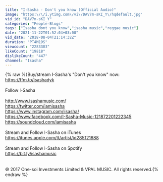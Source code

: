 ```yaml
---
title: "I-Sasha - Don't you know (Official Audio)"
image: "https:\/\/i.ytimg.com\/vi\/DAV7m-sKI_Y\/hqdefault.jpg"
vid_id: "DAV7m-sKI_Y"
categories: "People-Blogs"
tags: ["Isasha dont you know","isasha music","reggae music"]
date: "2021-11-22T01:52:04+03:00"
vid_date: "2018-08-04T21:14:32Z"
duration: "PT4M19S"
viewcount: "2283383"
likeCount: "19818"
dislikeCount: "447"
channel: "Isasha"
---
```

{% raw %}Buy/stream I-Sasha's &quot;Don't you know&quot; now: <a rel="nofollow" target="blank" href="https://ffm.to/isashadyk">https://ffm.to/isashadyk</a><br /><br />Follow I-Sasha <br /><br /><a rel="nofollow" target="blank" href="http://www.isashamusic.com/">http://www.isashamusic.com/</a><br /><a rel="nofollow" target="blank" href="https://twitter.com/iamisasha">https://twitter.com/iamisasha</a><br /><a rel="nofollow" target="blank" href="https://www.instagram.com/iisasha/">https://www.instagram.com/iisasha/</a><br /><a rel="nofollow" target="blank" href="https://www.facebook.com/I-Sasha-Music-121872201222345">https://www.facebook.com/I-Sasha-Music-121872201222345</a><br /><a rel="nofollow" target="blank" href="https://soundcloud.com/iamisasha">https://soundcloud.com/iamisasha</a><br /><br />Stream and Follow I-Sasha on iTunes<br /><a rel="nofollow" target="blank" href="https://itunes.apple.com/tt/artist/id285121888">https://itunes.apple.com/tt/artist/id285121888</a><br /><br />Stream and Follow I-Sasha on Spotify<br /><a rel="nofollow" target="blank" href="https://bit.ly/isashamusic">https://bit.ly/isashamusic</a><br /><br /><br />℗  2017 One-soi Investments Limited &amp; VPAL MUSIC. All rights reserved.{% endraw %}
